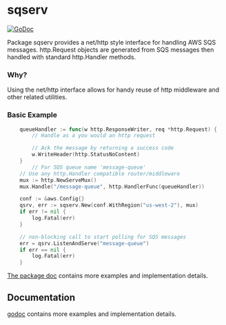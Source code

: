 # sqserv

[![GoDoc](https://godoc.org/github.com/leelynne/sqserv?status.svg)](https://godoc.org/github.com/leelynne/sqserv)


Package sqserv provides a net/http style interface for handling AWS SQS messages.  http.Request objects are generated from SQS messages then handled with standard http.Handler methods.

### Why?
Using the net/http interface allows for handy reuse of http middleware and other related utilities.

### Basic Example

``` go
    queueHandler := func(w http.ResponseWriter, req *http.Request) {
		// Handle as a you would an http request

		// Ack the message by returning a success code
		w.WriteHeader(http.StatusNoContent)
	}
        // For SQS queue name 'message-queue'
	// Use any http.Handler compatible router/middleware
	mux := http.NewServeMux()
	mux.Handle("/message-queue", http.HandlerFunc(queueHandler))

	conf := &aws.Config{}
	qsrv, err := sqserv.New(conf.WithRegion("us-west-2"), mux)
	if err != nil {
		log.Fatal(err)
	}

	// non-blocking call to start polling for SQS messages
	err = qsrv.ListenAndServe("message-queue")
	if err == nil {
		log.Fatal(err)
	}
```

[The package doc](https://godoc.org/github.com/leelynne/sqserv) contains more examples and implementation details.


## Documentation
[godoc](https://godoc.org/github.com/leelynne/sqserv) contains more examples and implementation details.
